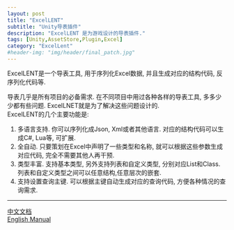 ```yaml
---
layout: post
title: "ExcelLENT"
subtitle: "Unity导表插件"
description: "ExcelLENT 是为游戏设计的导表插件."
tags: [Unity,AssetStore,Plugin,Excel]
category: "ExcelLent"
#header-img: "img/header/final_patch.jpg"
---
```


ExcelLENT是一个导表工具, 用于序列化Excel数据, 并且生成对应的结构代码, 反序列化代码等.

导表几乎是所有项目的必备需求. 在不同项目中用过各种各样的导表工具, 多多少少都有些问题. ExcelLNET就是为了解决这些问题设计的.   
ExcelLENT的几个主要功能是:  
1. 多语言支持. 你可以序列化成Json, Xml或者其他语言. 对应的结构代码可以生成C#, Lua等, 可扩展.  
2. 全自动. 只要策划在Excel中声明了一些类型和名称, 就可以根据这些参数生成对应代码, 完全不需要其他人再干预.  
3. 类型丰富. 支持基本类型, 另外支持列表和自定义类型, 分别对应List和Class. 列表和自定义类型之间可以任意结构,任意层次的嵌套.  
4. 支持设置查询主键. 可以根据主键自动生成对应的查询代码, 方便各种情况的查询需求.

---

[中文文档](https://teddyzhang29.github.io/excellent_doc_zh)   
[English Manual](https://teddyzhang29.github.io/excellent_doc_eng)